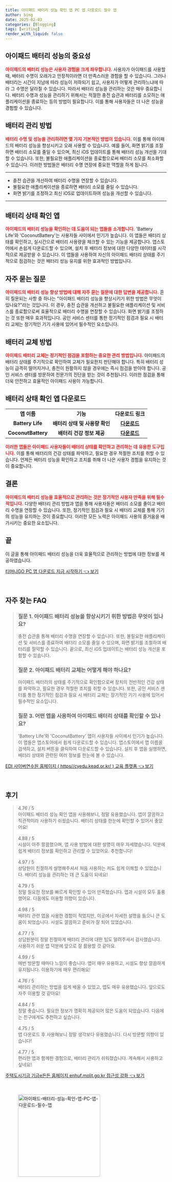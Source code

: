 ```yaml
---
title: 아이패드 배터리 성능 확인 앱 PC 앱 다운로드 필수 앱
author: bing
date: 2025-02-03
categories: [Blogging]
tags: [writing]
render_with_liquid: false
---
```



<h2 id='아이패드_배터리_성능_중요성'>아이패드 배터리 성능의 중요성</h2>

<p><b><span style="color: #ee2323;">아이패드의 배터리 성능은 사용자 경험을 크게 좌우합니다.</span></b> 사용자가 아이패드를 사용할 때, 배터리 수명이 오래가고 안정적이라면 더 만족스러운 경험을 할 수 있습니다. 그러나 배터리는 시간이 지남에 따라 성능이 저하되기 쉽고, 사용자가 어떻게 관리하느냐에 따라 그 수명은 달라질 수 있습니다. 따라서 배터리 성능을 관리하는 것은 매우 중요합니다. 배터리 수명과 성능을 관리하기 위해서는 적절한 충전 습관과 배터리를 소모하는 애플리케이션을 종료하는 등의 방법이 필요합니다. 이를 통해 사용자들은 더 나은 성능을 경험할 수 있습니다.</p>

<h2 id='배터리_관리_방법'>배터리 관리 방법</h2>

<p><b><span style="color: #ee2323;">배터리 수명 및 성능을 관리하려면 몇 가지 기본적인 방법이 있습니다.</span></b> 이를 통해 아이패드의 배터리 성능을 향상시키고 오래 사용할 수 있습니다. 예를 들어, 화면 밝기를 조절하면 배터리 소모를 줄일 수 있으며, 최신 iOS 업데이트를 통해 배터리 성능 개선을 기대할 수 있습니다. 또한, 불필요한 애플리케이션을 종료함으로써 배터리 소모를 최소화할 수 있습니다. 이러한 방법들은 배터리 수명 연장에 중요한 역할을 하게 됩니다.</p>

<hr />

<ul>
    <li>충전 습관을 개선하여 배터리 수명을 연장할 수 있습니다.</li>
    <li>불필요한 애플리케이션을 종료하면 배터리 소모를 줄일 수 있습니다.</li>
    <li>화면 밝기를 조정하고 최신 iOS로 업데이트하여 성능을 개선할 수 있습니다.</li>
</ul>

<hr />

<h2 id='배터리_상태_확인_앱'>배터리 상태 확인 앱</h2>

<p><b><span style="color: #ee2323;">아이패드의 배터리 성능을 확인하는 데 도움이 되는 앱들을 소개합니다.</span></b> 'Battery Life'와 'CoconutBattery'는 사용자들 사이에서 인기가 높습니다. 이 앱들은 배터리 상태를 확인하고, 실시간으로 배터리 사용량을 체크할 수 있는 기능을 제공합니다. 앱스토어에서 손쉽게 다운로드할 수 있으며, 설치 후 배터리 정보에 대한 다양한 데이터를 시각적으로 제공받을 수 있습니다. 이 앱들을 사용하여 자신의 아이패드 배터리 상태를 주기적으로 점검하는 것은 배터리 성능 유지를 위한 효과적인 방법입니다.</p>

<h2 id='자주_묻는_질문'>자주 묻는 질문</h2>

<p><b><span style="color: #ee2323;">아이패드의 배터리 성능 향상 방법에 대해 자주 묻는 질문에 대한 답변을 제공합니다.</span></b> 흔히 질문되는 사항 중 하나는 "아이패드 배터리 성능을 향상시키기 위한 방법은 무엇이 있나요?"라는 것입니다. 이 경우, 충전 습관을 개선하고 불필요한 애플리케이션 및 서비스를 종료함으로써 효율적으로 배터리 수명을 연장할 수 있습니다. 화면 밝기를 조정하는 것 또한 매우 효과적입니다. 공인 서비스 센터를 통한 정기적인 점검과 필요 시 배터리 교체는 장기적인 기기 사용에 있어서 필수적인 요소입니다.</p>

<h2 id='배터리_교체_방법'>배터리 교체 방법</h2>

<p><b><span style="color: #ee2323;">아이패드 배터리 교체는 정기적인 점검을 포함하는 중요한 관리 방법입니다.</span></b> 아이패드의 배터리 상태를 주기적으로 확인하여 교체가 필요한지 판단해야 합니다. 특히 배터리 성능이 급격히 떨어지거나, 충전이 원활하지 않을 경우에는 즉시 점검을 받아야 합니다. 공인 서비스 센터를 방문하여 전문가의 진단을 받는 것이 추천됩니다. 이러한 점검을 통해 더욱 안전하고 효율적인 아이패드 사용이 가능합니다.</p>

<h2 id='배터리_상태_확인_앱_다운로드'>배터리 상태 확인 앱 다운로드</h2>

<table>
    <tr>
        <td style="text-align: center; height: 17px;"><b>앱 이름</b></td>
        <td style="text-align: center; height: 17px;"><b>기능</b></td>
        <td style="text-align: center; height: 17px;"><b>다운로드 링크</b></td>
    </tr>
    <tr>
        <td style="text-align: center; height: 17px;"><b>Battery Life</b></td>
        <td style="text-align: center; height: 17px;"><b>배터리 상태 및 사용량 확인</b></td>
        <td style="text-align: center; height: 17px;"><b><a href="https://apps.apple.com/app/battery-life/id570115458">다운로드</a></b></td>
    </tr>
    <tr>
        <td style="text-align: center; height: 17px;"><b>CoconutBattery</b></td>
        <td style="text-align: center; height: 17px;"><b>배터리 건강 정보 제공</b></td>
        <td style="text-align: center; height: 17px;"><b><a href="https://coconut-flavour.com/coconutbattery/">다운로드</a></b></td>
    </tr>
</table>

<p><b><span style="color: #ee2323;">이러한 앱들은 아이패드 사용자들이 배터리 상태를 확인하고 관리하는 데 유용한 도구입니다.</span></b> 이를 통해 배터리의 건강 상태를 파악하고, 필요한 경우 적절한 조치를 취할 수 있습니다. 언제든 배터리 성능을 확인하고 조치를 취해 더 나은 사용자 경험을 유지하는 것이 중요합니다.</p>

<h2 id='결론'>결론</h2>

<p><b><span style="color: #ee2323;">아이패드의 배터리 성능을 효율적으로 관리하는 것은 장기적인 사용자 만족을 위해 필수적입니다.</span></b> 다양한 배터리 관리 방법과 앱을 통해 사용자들은 배터리 소모를 줄이고 배터리 수명을 연장할 수 있습니다. 또한, 정기적인 점검과 필요 시 배터리 교체를 통해 기기의 성능을 유지하는 것이 중요합니다. 이러한 모든 노력은 아이패드 사용의 즐거움을 배가시키는 중요한 요소입니다.</p>

<h2 id='끝'>끝</h2>

<p>이 글을 통해 아이패드 배터리 성능을 더욱 효율적으로 관리하는 방법에 대한 정보를 제공하였습니다.</p>


<p><a class="click-button" title="티머니GO PC 앱 다운로드 지금 시작하기" href="https://blackassets.github.io/posts/%ED%8B%B0%EB%A8%B8%EB%8B%88GO-PC-%EC%95%B1-%EB%8B%A4%EC%9A%B4%EB%A1%9C%EB%93%9C-%EC%A7%80%EA%B8%88-%EC%8B%9C%EC%9E%91%ED%95%98%EA%B8%B0/" rel="dofollow">티머니GO PC 앱 다운로드 지금 시작하기 👈 보기</a></p><br>
<h2 id='자주_찾는_FAQ'>자주 찾는 FAQ</h2>
<div itemscope="" itemtype="https://schema.org/FAQPage"> 
<blockquote> 
<div itemscope="" itemprop="mainEntity" itemtype="https://schema.org/Question"> 
<h3 itemprop="name">질문 1. 아이패드 배터리 성능을 향상시키기 위한 방법은 무엇이 있나요?</h3> 
<div itemscope="" itemprop="acceptedAnswer" itemtype="https://schema.org/Answer"> 
<span itemprop="text"> 
<p>충전 습관을 통해 배터리 수명을 연장할 수 있습니다. 또한, 불필요한 애플리케이션 및 서비스를 종료하여 배터리 소모를 줄일 수 있으며, 화면 밝기를 조절하여 배터리를 절약할 수 있습니다. 끝으로, 최신 iOS 업데이트는 배터리 성능 개선을 포함할 수 있습니다.</p> 
</span> 
</div> 
</div> 

<div itemscope="" itemprop="mainEntity" itemtype="https://schema.org/Question"> 
<h3 itemprop="name">질문 2. 아이패드 배터리 교체는 어떻게 해야 하나요?</h3> 
<div itemscope="" itemprop="acceptedAnswer" itemtype="https://schema.org/Answer"> 
<span itemprop="text"> 
<p>아이패드 배터리의 상태를 주기적으로 확인함으로써 장치의 전반적인 건강 상태를 파악하고, 필요한 경우 적절한 조치를 취할 수 있습니다. 또한, 공인 서비스 센터를 통한 정기적인 점검과 필요 시 배터리 교체는 장기적인 기기 사용에 있어서 필수적인 요소입니다.</p> 
</span> 
</div> 
</div> 

<div itemscope="" itemprop="mainEntity" itemtype="https://schema.org/Question"> 
<h3 itemprop="name">질문 3. 어떤 앱을 사용하여 아이패드 배터리 상태를 확인할 수 있나요?</h3> 
<div itemscope="" itemprop="acceptedAnswer" itemtype="https://schema.org/Answer"> 
<span itemprop="text"> 
<p>'Battery Life'와 'CoconutBattery' 앱이 사용자들 사이에서 인기가 높습니다. 이 앱들은 앱스토어에서 쉽게 다운로드할 수 있습니다. 앱스토어에서 앱 이름을 검색하고, 설치 버튼을 클릭하여 다운로드할 수 있습니다. 설치 후 앱을 실행하면, 배터리 상태와 관련된 여러 정보를 한눈에 볼 수 있습니다.</p> 
</span> 
</div> 
</div> 

</blockquote> 
</div>
<p><a class="click-button" title="EDI 사이버연수원 홈페이지 ( https//cyedu.kead.or.kr/ ) 교육 플랫폼" href="https://blackassets.github.io/posts/EDI-%EC%82%AC%EC%9D%B4%EB%B2%84%EC%97%B0%EC%88%98%EC%9B%90-%ED%99%88%ED%8E%98%EC%9D%B4%EC%A7%80-(-httpscyedu.kead.or.kr-)-%EA%B5%90%EC%9C%A1-%ED%94%8C%EB%9E%AB%ED%8F%BC/" rel="dofollow">EDI 사이버연수원 홈페이지 ( https//cyedu.kead.or.kr/ ) 교육 플랫폼 👈 보기</a></p><br>
<h2 id='후기'>후기</h2>
<div itemscope itemtype="https://schema.org/Product">
  <blockquote>
  <div itemprop="review" itemscope itemtype="https://schema.org/Review">
      <div itemprop="reviewRating" itemscope itemtype="https://schema.org/Rating"> <span itemprop="ratingValue">4.76</span> / <span itemprop="bestRating">5</span> </div>
      <span itemprop="reviewBody">아이패드 배터리 성능 확인 앱을 사용해보니, 정말 유용했습니다. 앱이 깔끔하고 직관적이라 사용하기 쉬웠습니다. 배터리 상태를 한눈에 확인할 수 있어서 좋았어요!</span>
  </div>
  <br>
  <div itemprop="review" itemscope itemtype="https://schema.org/Review">
      <div itemprop="reviewRating" itemscope itemtype="https://schema.org/Rating"> <span itemprop="ratingValue">4.88</span> / <span itemprop="bestRating">5</span> </div>
      <span itemprop="reviewBody">시설이 아주 깔끔했으며, 앱 사용 방법에 대한 설명이 매우 자세했습니다. 덕분에 쉽게 배터리 정보를 확인하고 관리할 수 있었어요. 추천합니다!</span>
  </div>
  <br>
  <div itemprop="review" itemscope itemtype="https://schema.org/Review">
      <div itemprop="reviewRating" itemscope itemtype="https://schema.org/Rating"> <span itemprop="ratingValue">4.97</span> / <span itemprop="bestRating">5</span> </div>
      <span itemprop="reviewBody">상담원이 친절하게 설명해주셔서 처음 사용하는 저도 쉽게 이해할 수 있었습니다. 배터리 성능을 관리하는 데 큰 도움이 되네요!</span>
  </div>
  <br>
  <div itemprop="review" itemscope itemtype="https://schema.org/Review">
      <div itemprop="reviewRating" itemscope itemtype="https://schema.org/Rating"> <span itemprop="ratingValue">4.79</span> / <span itemprop="bestRating">5</span> </div>
      <span itemprop="reviewBody">정말 필요한 정보를 빠르게 확인할 수 있어 만족했습니다. 앱과 시설이 모두 훌륭했어요. 다음에도 이용할 의향이 있습니다.</span>
  </div>
  <br>
  <div itemprop="review" itemscope itemtype="https://schema.org/Review">
      <div itemprop="reviewRating" itemscope itemtype="https://schema.org/Rating"> <span itemprop="ratingValue">4.98</span> / <span itemprop="bestRating">5</span> </div>
      <span itemprop="reviewBody">배터리 관련 앱을 사용한 경험이 적었지만, 이곳에서 자세한 설명을 들으니 큰 도움이 되었습니다. 시설도 깔끔하고 준비가 잘 되어 있었습니다.</span>
  </div>
  <br>
  <div itemprop="review" itemscope itemtype="https://schema.org/Review">
      <div itemprop="reviewRating" itemscope itemtype="https://schema.org/Rating"> <span itemprop="ratingValue">4.77</span> / <span itemprop="bestRating">5</span> </div>
      <span itemprop="reviewBody">상담원분이 정말 친절하게 배터리 관리에 대한 팁도 알려주셔서 감사했습니다. 사용하기 쉬운 앱 덕분에 앞으로 잘 활용할 것 같아요.</span>
  </div>
  <br>
  <div itemprop="review" itemscope itemtype="https://schema.org/Review">
      <div itemprop="reviewRating" itemscope itemtype="https://schema.org/Rating"> <span itemprop="ratingValue">4.99</span> / <span itemprop="bestRating">5</span> </div>
      <span itemprop="reviewBody">매번 방문할 때마다 느낌이 좋습니다. 앱이 매우 유용하고, 시설도 항상 깔끔하게 유지됩니다. 이용하기에 매우 편리해요!</span>
  </div>
  <br>
  <div itemprop="review" itemscope itemtype="https://schema.org/Review">
      <div itemprop="reviewRating" itemscope itemtype="https://schema.org/Rating"> <span itemprop="ratingValue">4.76</span> / <span itemprop="bestRating">5</span> </div>
      <span itemprop="reviewBody">배터리 관리하는 방법을 쉽게 배울 수 있었고, 앱도 매우 유용했습니다. 앞으로도 자주 이용할 것 같아요!</span>
  </div>
  <br>
  <div itemprop="review" itemscope itemtype="https://schema.org/Review">
      <div itemprop="reviewRating" itemscope itemtype="https://schema.org/Rating"> <span itemprop="ratingValue">4.84</span> / <span itemprop="bestRating">5</span> </div>
      <span itemprop="reviewBody">정말 좋습니다. 필요한 정보가 명확히 제공되어 많은 도움이 되었습니다. 다음에는 친구에게도 추천하고 싶습니다.</span>
  </div>
  <br>
  <div itemprop="review" itemscope itemtype="https://schema.org/Review">
      <div itemprop="reviewRating" itemscope itemtype="https://schema.org/Rating"> <span itemprop="ratingValue">4.75</span> / <span itemprop="bestRating">5</span> </div>
      <span itemprop="reviewBody">앱 다운로드 후 사용해보니 정말 생각보다 유용했습니다. 다시 방문할 의향이 있습니다!</span>
  </div>
  <br>
  <div itemprop="review" itemscope itemtype="https://schema.org/Review">
      <div itemprop="reviewRating" itemscope itemtype="https://schema.org/Rating"> <span itemprop="ratingValue">4.77</span> / <span itemprop="bestRating">5</span> </div>
      <span itemprop="reviewBody">편리한 앱과 함께한 경험으로, 배터리 관리가 쉬워졌습니다. 계속해서 사용하고 싶네요!</span>
  </div>
  </blockquote>
</div>
<p><a class="click-button" title="주택도시기금 기금e든든 홈페이지 enhuf.molit.go.kr 접근성 강화" href="https://blackassets.github.io/posts/%EC%A3%BC%ED%83%9D%EB%8F%84%EC%8B%9C%EA%B8%B0%EA%B8%88-%EA%B8%B0%EA%B8%88e%EB%93%A0%EB%93%A0-%ED%99%88%ED%8E%98%EC%9D%B4%EC%A7%80-enhuf.molit.go.kr-%EC%A0%91%EA%B7%BC%EC%84%B1-%EA%B0%95%ED%99%94/" rel="dofollow">주택도시기금 기금e든든 홈페이지 enhuf.molit.go.kr 접근성 강화 👈 보기</a></p><br>
<figure class="image"><img src="https://blackassets.github.io/assets/img/thumbnail/아이패드-배터리-성능-확인-앱-PC-앱-다운로드-필수-앱.webp" alt="아이패드-배터리-성능-확인-앱-PC-앱-다운로드-필수-앱" width="256" height="256"></figure>